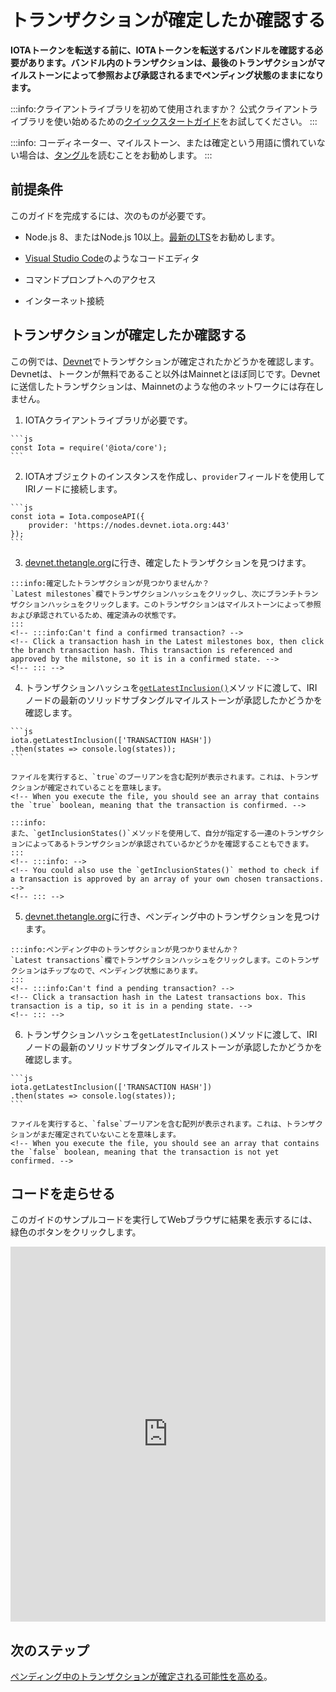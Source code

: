 # トランザクションが確定したか確認する
<!-- # Check if a transaction is confirmed -->

**IOTAトークンを転送する前に、IOTAトークンを転送するバンドルを確認する必要があります。バンドル内のトランザクションは、最後のトランザクションがマイルストーンによって参照および承認されるまでペンディング状態のままになります。**
<!-- **Before IOTA tokens can be transferred, the bundle that transfers them must be confirmed. Transactions in a bundle remain in a pending state until the tail transaction is referenced and approved by a milestone.** -->

:::info:クライアントライブラリを初めて使用されますか？
公式クライアントライブラリを使い始めるための[クイックスタートガイド](root://getting-started/0.1/tutorials/get-started.md)をお試してください。
:::
<!-- :::info:First time using a client library? -->
<!-- [Try our quickstart guide](root://getting-started/0.1/tutorials/get-started.md) for getting started with the official client libraries. -->
<!-- ::: -->

:::info:
コーディネーター、マイルストーン、または確定という用語に慣れていない場合は、[タングル](root://dev-essentials/0.1/concepts/the-tangle.md)を読むことをお勧めします。
:::
<!-- :::info: -->
<!-- If you're unfamiliar with the terms Coordinator, milestone, or confirmation, we recommend that you [read about the Tangle](root://dev-essentials/0.1/concepts/the-tangle.md). -->
<!-- ::: -->

## 前提条件
<!-- ## Prerequisites -->

このガイドを完成するには、次のものが必要です。
<!-- To complete this guide, you need the following: -->

* Node.js 8、またはNode.js 10以上。[最新のLTS](https://nodejs.org/en/download/)をお勧めします。
<!-- * Node.js 8, or Node.js 10 or higher. We recommend the [latest LTS](https://nodejs.org/en/download/). -->
* [Visual Studio Code](https://code.visualstudio.com/Download)のようなコードエディタ
<!-- * A code editor such as [Visual Studio Code](https://code.visualstudio.com/Download) -->
* コマンドプロンプトへのアクセス
<!-- * Access to a command prompt -->
* インターネット接続
<!-- * An Internet connection -->

## トランザクションが確定したか確認する
<!-- ## Check if a transaction is confirmed -->

この例では、[Devnet](root://getting-started/0.1/references/iota-networks.md#devnet)でトランザクションが確定されたかどうかを確認します。Devnetは、トークンが無料であること以外はMainnetとほぼ同じです。Devnetに送信したトランザクションは、Mainnetのような他のネットワークには存在しません。
<!-- In this example, we check if a transaction is confirmed on the [Devnet](root://getting-started/0.1/references/iota-networks.md#devnet). The Devnet is similar to the Mainnet, except the tokens are free. Any transactions that you send to the Devnet do not exist on other networks such as the Mainnet. -->

1. IOTAクライアントライブラリが必要です。
  <!-- 1. Require the IOTA client library -->

    ```js
    const Iota = require('@iota/core');
    ```

2. IOTAオブジェクトのインスタンスを作成し、`provider`フィールドを使用してIRIノードに接続します。
  <!-- 2. Create an instance of the IOTA object and use the `provider` field to connect to a node -->

    ```js
    const iota = Iota.composeAPI({
        provider: 'https://nodes.devnet.iota.org:443'
    });
    ```

3. [devnet.thetangle.org](https://devnet.thetangle.org/)に行き、確定したトランザクションを見つけます。
  <!-- 3. Go to [devnet.thetangle.org](https://devnet.thetangle.org/) and find a confirmed transaction -->

    :::info:確定したトランザクションが見つかりませんか？
    `Latest milestones`欄でトランザクションハッシュをクリックし、次にブランチトランザクションハッシュをクリックします。このトランザクションはマイルストーンによって参照および承認されているため、確定済みの状態です。
    :::
    <!-- :::info:Can't find a confirmed transaction? -->
    <!-- Click a transaction hash in the Latest milestones box, then click the branch transaction hash. This transaction is referenced and approved by the milstone, so it is in a confirmed state. -->
    <!-- ::: -->

4. トランザクションハッシュを[`getLatestInclusion()`](https://github.com/iotaledger/iota.js/blob/next/api_reference.md#module_core.getLatestInclusion)メソッドに渡して、IRIノードの最新のソリッドサブタングルマイルストーンが承認したかどうかを確認します。
  <!-- 4. Pass the transaction hash to the [`getLatestInclusion()`](https://github.com/iotaledger/iota.js/blob/next/api_reference.md#module_core.getLatestInclusion) method to check if the IRI node's latest solid subtangle milestone approves it -->

    ```js
    iota.getLatestInclusion(['TRANSACTION HASH'])
    .then(states => console.log(states));
    ```

    ファイルを実行すると、`true`のブーリアンを含む配列が表示されます。これは、トランザクションが確定されていることを意味します。
    <!-- When you execute the file, you should see an array that contains the `true` boolean, meaning that the transaction is confirmed. -->

    :::info:
    また、`getInclusionStates()`メソッドを使用して、自分が指定する一連のトランザクションによってあるトランザクションが承認されているかどうかを確認することもできます。
    :::
    <!-- :::info: -->
    <!-- You could also use the `getInclusionStates()` method to check if a transaction is approved by an array of your own chosen transactions. -->
    <!-- ::: -->

5. [devnet.thetangle.org](https://devnet.thetangle.org)に行き、ペンディング中のトランザクションを見つけます。
  <!-- 5. Go to [devnet.thetangle.org](https://devnet.thetangle.org) and find a pending transaction -->

    :::info:ペンディング中のトランザクションが見つかりませんか？
    `Latest transactions`欄でトランザクションハッシュをクリックします。このトランザクションはチップなので、ペンディング状態にあります。
    :::
    <!-- :::info:Can't find a pending transaction? -->
    <!-- Click a transaction hash in the Latest transactions box. This transaction is a tip, so it is in a pending state. -->
    <!-- ::: -->

6. トランザクションハッシュを`getLatestInclusion()`メソッドに渡して、IRIノードの最新のソリッドサブタングルマイルストーンが承認したかどうかを確認します。
  <!-- 6. Pass the transaction hash to the `getLatestInclusion()` method to check if the IRI node's latest solid subtangle milestone approves it -->

    ```js
    iota.getLatestInclusion(['TRANSACTION HASH'])
    .then(states => console.log(states));
    ```

    ファイルを実行すると、`false`ブーリアンを含む配列が表示されます。これは、トランザクションがまだ確定されていないことを意味します。
    <!-- When you execute the file, you should see an array that contains the `false` boolean, meaning that the transaction is not yet confirmed. -->

## コードを走らせる
<!-- ## Run the code -->

このガイドのサンプルコードを実行してWebブラウザに結果を表示するには、緑色のボタンをクリックします。
<!-- Click the green button to run the sample code in this guide and see the results in the web browser. -->

<iframe height="600px" width="100%" src="https://repl.it/@jake91/Check-transaction-confirmation?lite=true" scrolling="no" frameborder="no" allowtransparency="true" allowfullscreen="true" sandbox="allow-forms allow-pointer-lock allow-popups allow-same-origin allow-scripts allow-modals"></iframe>

## 次のステップ
<!-- ## Next steps -->

[ペンディング中のトランザクションが確定される可能性を高める](../how-to-guides/confirm-pending-bundle.md)。
<!-- [Increase the likelihood of a pending transaction being confirmed](../how-to-guides/confirm-pending-bundle.md) -->
